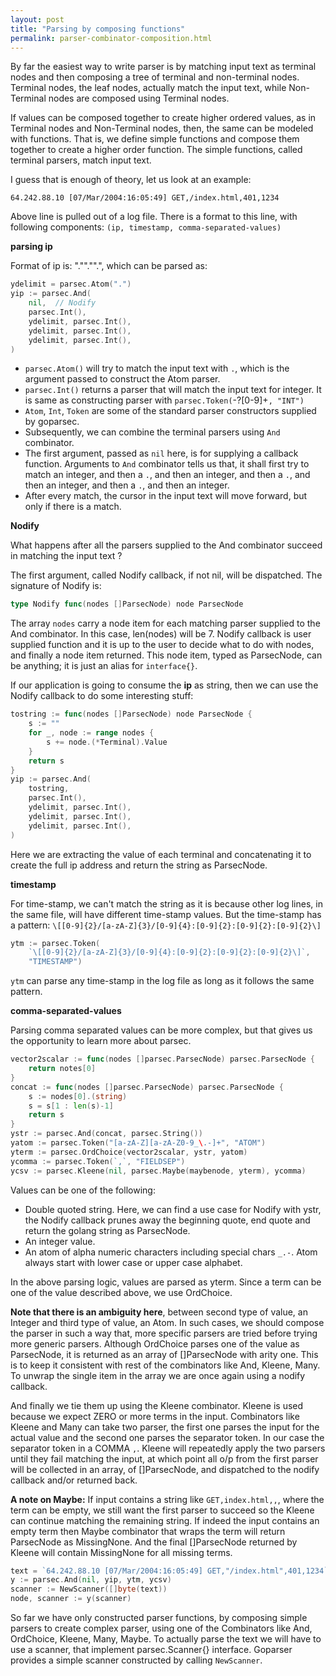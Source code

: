 ```yaml
---
layout: post
title: "Parsing by composing functions"
permalink: parser-combinator-composition.html
---
```


By far the easiest way to write parser is by matching input text
as terminal nodes and then composing a tree of terminal and non-terminal
nodes. Terminal nodes, the leaf nodes, actually match the input
text, while Non-Terminal nodes are composed using Terminal nodes.

If values can be composed together to create higher ordered values, as in
Terminal nodes and Non-Terminal nodes, then, the same can be modeled with
functions. That is, we define simple functions and compose them together to
create a higher order function. The simple functions, called terminal
parsers, match input text.

I guess that is enough of theory, let us look at an example:

```log
64.242.88.10 [07/Mar/2004:16:05:49] GET,/index.html,401,1234
```

Above line is pulled out of a log file. There is a format to this line,
with following components: `(ip, timestamp, comma-separated-values)`

**parsing ip**

Format of ip is: <int>"."<int>"."<int>"."<int>, which can be parsed as:

```go
ydelimit = parsec.Atom(".")
yip := parsec.And(
    nil,  // Nodify
    parsec.Int(),
    ydelimit, parsec.Int(),
    ydelimit, parsec.Int(),
    ydelimit, parsec.Int(),
)
```

* `parsec.Atom()` will try to match the input text with `.`, which is
  the argument passed to construct the Atom parser.
* `parsec.Int()` returns a parser that will match the input text for
  integer. It is same as constructing parser with
  `parsec.Token(`-?[0-9]+`, "INT")`
* `Atom`, `Int`, `Token` are some of the standard parser constructors
  supplied by goparsec.
* Subsequently, we can combine the terminal parsers using `And` combinator.
* The first argument, passed as `nil` here, is for supplying a callback
  function. Arguments to `And` combinator tells us that, it shall first
  try to match an integer, and then a `.`, and then an integer, and then
  a `.`, and then an integer, and then a `.`, and then an integer.
* After every match, the cursor in the input text will move forward, but only
  if there is a match.

**Nodify**

What happens after all the parsers supplied to the And combinator succeed
in matching the input text ?

The first argument, called Nodify callback, if not nil, will be dispatched.
The signature of Nodify is:

```go
type Nodify func(nodes []ParsecNode) node ParsecNode
```

The array `nodes` carry a node item for each matching parser supplied to the
And combinator. In this case, len(nodes) will be 7. Nodify callback is user
supplied function and it is up to the user to decide what to do with nodes, and
finally a node item returned. This node item, typed as ParsecNode, can be
anything; it is just an alias for `interface{}`.

If our application is going to consume the **ip** as string, then we can use
the Nodify callback to do some interesting stuff:

```go
tostring := func(nodes []ParsecNode) node ParsecNode {
    s := ""
    for _, node := range nodes {
        s += node.(*Terminal).Value
    }
    return s
}
yip := parsec.And(
    tostring,
    parsec.Int(),
    ydelimit, parsec.Int(),
    ydelimit, parsec.Int(),
    ydelimit, parsec.Int(),
)
```

Here we are extracting the value of each terminal and concatenating it to
create the full ip address and return the string as ParsecNode.

**timestamp**

For time-stamp, we can't match the string as it is because other log lines,
in the same file, will have different time-stamp values. But the time-stamp
has a pattern: `\[[0-9]{2}/[a-zA-Z]{3}/[0-9]{4}:[0-9]{2}:[0-9]{2}:[0-9]{2}\]`

```go
ytm := parsec.Token(
    `\[[0-9]{2}/[a-zA-Z]{3}/[0-9]{4}:[0-9]{2}:[0-9]{2}:[0-9]{2}\]`,
    "TIMESTAMP")
```

`ytm` can parse any time-stamp in the log file as long as it follows the
same pattern.

**comma-separated-values**

Parsing comma separated values can be more complex, but that gives us the
opportunity to learn more about parsec.

```go
vector2scalar := func(nodes []parsec.ParsecNode) parsec.ParsecNode {
    return notes[0]
}
concat := func(nodes []parsec.ParsecNode) parsec.ParsecNode {
    s := nodes[0].(string)
    s = s[1 : len(s)-1]
    return s
}
ystr := parsec.And(concat, parsec.String())
yatom := parsec.Token("[a-zA-Z][a-zA-Z0-9_\.-]+", "ATOM")
yterm := parsec.OrdChoice(vector2scalar, ystr, yatom)
ycomma := parsec.Token(`,`, "FIELDSEP")
ycsv := parsec.Kleene(nil, parsec.Maybe(maybenode, yterm), ycomma)
```

Values can be one of the following:

* Double quoted string. Here, we can find a use case for Nodify with ystr,
  the Nodify callback prunes away the beginning quote, end quote and
  return the golang string as ParsecNode.
* An integer value.
* An atom of alpha numeric characters including special chars `_.-`.
  Atom always start with lower case or upper case alphabet.

In the above parsing logic, values are parsed as yterm. Since a term
can be one of the value described above, we use OrdChoice.

**Note that there is an ambiguity here**, between second type of value,
an Integer and third type of value, an Atom. In such cases, we should
compose the parser in such a way that, more specific parsers are tried
before trying more generic parsers. Although OrdChoice parses one of
the value as ParsecNode, it is returned as an array of []ParsecNode
with arity one. This is to keep it consistent with rest of the
combinators like And, Kleene, Many. To unwrap the single item in the
array we are once again using a nodify callback.

And finally we tie them up using the Kleene combinator. Kleene is used
because we expect ZERO or more terms in the input. Combinators like
Kleene and Many can take two parser, the first one parses
the input for the actual value and the second one parses the separator
token. In our case the separator token in a COMMA `,`. Kleene will
repeatedly apply the two parsers until they fail matching the input, at
which point all o/p from the first parser will be collected in an
array, of []ParsecNode, and dispatched to the nodify callback and/or
returned back.

**A note on Maybe:** If input contains a string like
`GET,index.html,,`, where the term can be empty, we still want the first
parser to succeed so the Kleene can continue matching the remaining string.
If indeed the input contains an empty term then Maybe combinator that wraps
the term will return ParsecNode as MissingNone. And the final []ParsecNode
returned by Kleene will contain MissingNone for all missing terms.

```go
text = `64.242.88.10 [07/Mar/2004:16:05:49] GET,"/index.html",401,1234`
y := parsec.And(nil, yip, ytm, ycsv)
scanner := NewScanner([]byte(text))
node, scanner := y(scanner)
```

So far we have only constructed parser functions, by composing simple
parsers to create complex parser, using one of the Combinators like
And, OrdChoice, Kleene, Many, Maybe. To actually parse the text we will
have to use a scanner, that implement parsec.Scanner{} interface.
Goparser provides a simple scanner constructed by calling `NewScanner`.
